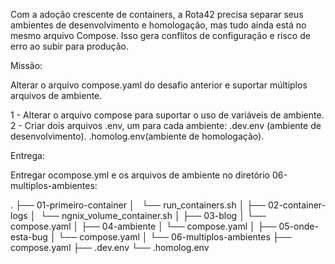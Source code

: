 Com a adoção crescente de containers, a Rota42 precisa separar seus ambientes de desenvolvimento e homologação, mas tudo ainda está no mesmo arquivo Compose. Isso gera conflitos de configuração e risco de erro ao subir para produção.

Missão:

Alterar o arquivo compose.yaml do desafio anterior e suportar múltiplos arquivos de ambiente.

1 - Alterar o arquivo compose para suportar o uso de variáveis de ambiente.
2 - Criar dois arquivos .env, um para cada ambiente:
    .dev.env (ambiente de desenvolvimento).
    .homolog.env(ambiente de homologação).

Entrega:

Entregar ocompose.yml e os arquivos de ambiente no diretório 06-multiplos-ambientes:

.
├── 01-primeiro-container
│   └── run_containers.sh
│
├── 02-container-logs
│   └── ngnix_volume_container.sh
│
├── 03-blog
│   └── compose.yaml
│
├── 04-ambiente
│   └── compose.yaml
│
├── 05-onde-esta-bug
│   └── compose.yaml
│
└── 06-multiplos-ambientes
    ├── compose.yaml
    ├── .dev.env
    └── .homolog.env